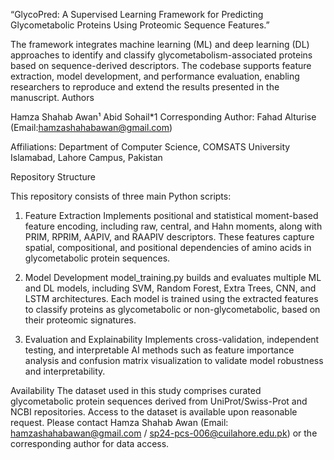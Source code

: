 “GlycoPred: A Supervised Learning Framework for Predicting Glycometabolic Proteins Using Proteomic Sequence Features.”

The framework integrates machine learning (ML) and deep learning (DL) approaches to identify and classify glycometabolism-associated proteins based on sequence-derived descriptors. The codebase supports feature extraction, model development, and performance evaluation, enabling researchers to reproduce and extend the results presented in the manuscript.
Authors

Hamza Shahab Awan¹
Abid Sohail*1
Corresponding Author: Fahad Alturise (Email:hamzashahabawan@gmail.com)

Affiliations:
Department of Computer Science, COMSATS University Islamabad, Lahore Campus, Pakistan

Repository Structure

This repository consists of three main Python scripts:

1. Feature Extraction
Implements positional and statistical moment-based feature encoding, including raw, central, and Hahn moments, along with PRIM, RPRIM, AAPIV, and RAAPIV descriptors. These features capture spatial, compositional, and positional dependencies of amino acids in glycometabolic protein sequences.

2. Model Development
model_training.py builds and evaluates multiple ML and DL models, including SVM, Random Forest, Extra Trees, CNN, and LSTM architectures. Each model is trained using the extracted features to classify proteins as glycometabolic or non-glycometabolic, based on their proteomic signatures.

3. Evaluation and Explainability
Implements cross-validation, independent testing, and interpretable AI methods such as feature importance analysis and confusion matrix visualization to validate model robustness and interpretability.

Availability
The dataset used in this study comprises curated glycometabolic protein sequences derived from UniProt/Swiss-Prot and NCBI repositories.
Access to the dataset is available upon reasonable request.
Please contact Hamza Shahab Awan (Email: hamzashahabawan@gmail.com / sp24-pcs-006@cuilahore.edu.pk) or the corresponding author for data access.

